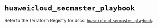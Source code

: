 # `huaweicloud_secmaster_playbook`

Refer to the Terraform Registry for docs: [`huaweicloud_secmaster_playbook`](https://registry.terraform.io/providers/huaweicloud/huaweicloud/1.71.1/docs/resources/secmaster_playbook).
